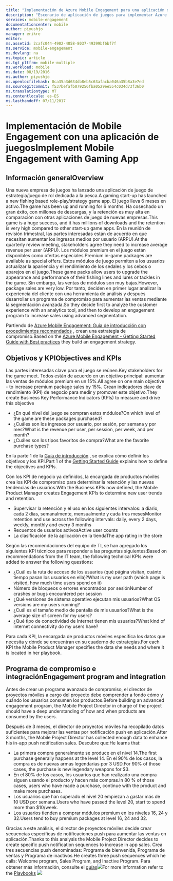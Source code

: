 ```yaml
---
title: "Implementación de Azure Mobile Engagement para una aplicación de juegos"
description: "Escenario de aplicación de juegos para implementar Azure Mobile Engagement"
services: mobile-engagement
documentationcenter: mobile
author: piyushjo
manager: erikre
editor: 
ms.assetid: 2cafc044-4902-4058-8037-49399bf6bf7f
ms.service: mobile-engagement
ms.devlang: na
ms.topic: article
ms.tgt_pltfrm: mobile-multiple
ms.workload: mobile
ms.date: 08/19/2016
ms.author: piyushjo
ms.openlocfilehash: 0ca35a3d634db8eb5c63afacba046a35b8a3e7ed
ms.sourcegitcommit: f537befafb079256fba0529ee554c034d73f36b0
ms.translationtype: MT
ms.contentlocale: es-ES
ms.lasthandoff: 07/11/2017
---
```

# <a name="implement-mobile-engagement-with-gaming-app"></a><span data-ttu-id="47ae3-103">Implementación de Mobile Engagement con una aplicación de juegos</span><span class="sxs-lookup"><span data-stu-id="47ae3-103">Implement Mobile Engagement with Gaming App</span></span>
## <a name="overview"></a><span data-ttu-id="47ae3-104">Información general</span><span class="sxs-lookup"><span data-stu-id="47ae3-104">Overview</span></span>
<span data-ttu-id="47ae3-105">Una nueva empresa de juegos ha lanzado una aplicación de juego de estrategia/juego de rol dedicada a la pesca.</span><span class="sxs-lookup"><span data-stu-id="47ae3-105">A gaming start-up has launched a new fishing based role-play/strategy game app.</span></span> <span data-ttu-id="47ae3-106">El juego lleva 6 meses en activo.</span><span class="sxs-lookup"><span data-stu-id="47ae3-106">The game has been up and running for 6 months.</span></span> <span data-ttu-id="47ae3-107">Ha cosechado un gran éxito, con millones de descargas, y la retención es muy alta en comparación con otras aplicaciones de juego de nuevas empresas.</span><span class="sxs-lookup"><span data-stu-id="47ae3-107">This game is a huge success, and it has millions of downloads and the retention is very high compared to other start-up game apps.</span></span> <span data-ttu-id="47ae3-108">En la reunión de revisión trimestral, las partes interesadas están de acuerdo en que necesitan aumentar los ingresos medios por usuario (ARPU).</span><span class="sxs-lookup"><span data-stu-id="47ae3-108">At the quarterly review meeting, stakeholders agree they need to increase average revenue per user (ARPU).</span></span> <span data-ttu-id="47ae3-109">Los módulos premium en el juego están disponibles como ofertas especiales.</span><span class="sxs-lookup"><span data-stu-id="47ae3-109">Premium in-game packages are available as special offers.</span></span> <span data-ttu-id="47ae3-110">Estos módulos de juego permiten a los usuarios actualizar la apariencia y el rendimiento de los sedales y los cebos o aparejos en el juego.</span><span class="sxs-lookup"><span data-stu-id="47ae3-110">These game packs allow users to upgrade the appearance and performance of their fishing lines and lures or tackles in the game.</span></span> <span data-ttu-id="47ae3-111">Sin embargo, las ventas de módulos son muy bajas.</span><span class="sxs-lookup"><span data-stu-id="47ae3-111">However, package sales are very low.</span></span> <span data-ttu-id="47ae3-112">Por tanto, deciden en primer lugar analizar la experiencia del cliente con una herramienta de análisis y después desarrollar un programa de compromiso para aumentar las ventas mediante la segmentación avanzada.</span><span class="sxs-lookup"><span data-stu-id="47ae3-112">So they decide first to analyze the customer experience with an analytics tool, and then to develop an engagement program to increase sales using advanced segmentation.</span></span>

<span data-ttu-id="47ae3-113">Partiendo de [Azure Mobile Engagement: Guía de introducción con procedimientos recomendados](mobile-engagement-getting-started-best-practices.md) , crean una estrategia de compromiso.</span><span class="sxs-lookup"><span data-stu-id="47ae3-113">Based on the [Azure Mobile Engagement - Getting Started Guide with Best practices](mobile-engagement-getting-started-best-practices.md) they build an engagement strategy.</span></span>

## <a name="objectives-and-kpis"></a><span data-ttu-id="47ae3-114">Objetivos y KPI</span><span class="sxs-lookup"><span data-stu-id="47ae3-114">Objectives and KPIs</span></span>
<span data-ttu-id="47ae3-115">Las partes interesadas clave para el juego se reúnen.</span><span class="sxs-lookup"><span data-stu-id="47ae3-115">Key stakeholders for the game meet.</span></span> <span data-ttu-id="47ae3-116">Todos están de acuerdo en un objetivo principal: aumentar las ventas de módulos premium en un 15%.</span><span class="sxs-lookup"><span data-stu-id="47ae3-116">All agree on one main objective - to increase premium package sales by 15%.</span></span> <span data-ttu-id="47ae3-117">Crean indicadores clave de rendimiento (KPI) de negocio para medir y promover este objetivo.</span><span class="sxs-lookup"><span data-stu-id="47ae3-117">They create Business Key Performance Indicators (KPIs) to measure and drive this objective</span></span>

* <span data-ttu-id="47ae3-118">¿En qué nivel del juego se compran estos módulos?</span><span class="sxs-lookup"><span data-stu-id="47ae3-118">On which level of the game are these packages purchased?</span></span>
* <span data-ttu-id="47ae3-119">¿Cuáles son los ingresos por usuario, por sesión, por semana y por mes?</span><span class="sxs-lookup"><span data-stu-id="47ae3-119">What is the revenue per user, per session, per week, and per month?</span></span>
* <span data-ttu-id="47ae3-120">¿Cuáles son los tipos favoritos de compra?</span><span class="sxs-lookup"><span data-stu-id="47ae3-120">What are the favorite purchase types?</span></span>

<span data-ttu-id="47ae3-121">En la parte 1 de la [Guía de introducción](mobile-engagement-getting-started-best-practices.md) , se explica cómo definir los objetivos y los KPI.</span><span class="sxs-lookup"><span data-stu-id="47ae3-121">Part 1 of the [Getting Started Guide](mobile-engagement-getting-started-best-practices.md) explains how to define the objectives and KPIs.</span></span> 

<span data-ttu-id="47ae3-122">Con los KPI de negocio ya definidos, la encargada de productos móviles crea los KPI de compromiso para determinar la retención y las nuevas tendencias de usuarios.</span><span class="sxs-lookup"><span data-stu-id="47ae3-122">With the Business KPIs now defined, the Mobile Product Manager creates Engagement KPIs to determine new user trends and retention.</span></span>

* <span data-ttu-id="47ae3-123">Supervisar la retención y el uso en los siguientes intervalos: a diario, cada 2 días, semanalmente, mensualmente y cada tres meses</span><span class="sxs-lookup"><span data-stu-id="47ae3-123">Monitor retention and use across the following intervals: daily, every 2 days, weekly, monthly and every 3 months</span></span>
* <span data-ttu-id="47ae3-124">Recuentos de usuarios activos</span><span class="sxs-lookup"><span data-stu-id="47ae3-124">Active user counts</span></span>
* <span data-ttu-id="47ae3-125">La clasificación de la aplicación en la tienda</span><span class="sxs-lookup"><span data-stu-id="47ae3-125">The app rating in the store</span></span>

<span data-ttu-id="47ae3-126">Según las recomendaciones del equipo de TI, se han agregado los siguientes KPI técnicos para responder a las preguntas siguientes:</span><span class="sxs-lookup"><span data-stu-id="47ae3-126">Based on recommendations from the IT team, the following technical KPIs were added to answer the following questions:</span></span>

* <span data-ttu-id="47ae3-127">¿Cuál es la ruta de acceso de los usuarios (qué página visitan, cuánto tiempo pasan los usuarios en ella)?</span><span class="sxs-lookup"><span data-stu-id="47ae3-127">What is my user path (which page is visited, how much time users spend on it)</span></span>
* <span data-ttu-id="47ae3-128">Número de bloqueos o errores encontrados por sesión</span><span class="sxs-lookup"><span data-stu-id="47ae3-128">Number of crashes or bugs encountered per session</span></span>
* <span data-ttu-id="47ae3-129">¿Qué versiones de sistema operativo ejecutan mis usuarios?</span><span class="sxs-lookup"><span data-stu-id="47ae3-129">What OS versions are my users running?</span></span>
* <span data-ttu-id="47ae3-130">¿Cuál es el tamaño medio de pantalla de mis usuarios?</span><span class="sxs-lookup"><span data-stu-id="47ae3-130">What is the average size of screen for my users?</span></span>
* <span data-ttu-id="47ae3-131">¿Qué tipo de conectividad de Internet tienen mis usuarios?</span><span class="sxs-lookup"><span data-stu-id="47ae3-131">What kind of internet connectivity do my users have?</span></span>

<span data-ttu-id="47ae3-132">Para cada KPI, la encargada de productos móviles especifica los datos que necesita y dónde se encuentran en su cuaderno de estrategias.</span><span class="sxs-lookup"><span data-stu-id="47ae3-132">For each KPI the Mobile Product Manager specifies the data she needs and where it is located in her playbook.</span></span>

## <a name="engagement-program-and-integration"></a><span data-ttu-id="47ae3-133">Programa de compromiso e integración</span><span class="sxs-lookup"><span data-stu-id="47ae3-133">Engagement program and integration</span></span>
<span data-ttu-id="47ae3-134">Antes de crear un programa avanzado de compromiso, el director de proyectos móviles a cargo del proyecto debe comprender a fondo cómo y cuándo los usuarios consumen los productos.</span><span class="sxs-lookup"><span data-stu-id="47ae3-134">Before building an advanced engagement program, the Mobile Project Director in charge of the project should have a deep understanding of how and when products are consumed by the users.</span></span>

<span data-ttu-id="47ae3-135">Después de 3 meses, el director de proyectos móviles ha recopilado datos suficientes para mejorar las ventas por notificación push en aplicación.</span><span class="sxs-lookup"><span data-stu-id="47ae3-135">After 3 months, the Mobile Project Director has collected enough data to enhance his in-app push notification sales.</span></span> <span data-ttu-id="47ae3-136">Descubre que:</span><span class="sxs-lookup"><span data-stu-id="47ae3-136">He learns that:</span></span>

* <span data-ttu-id="47ae3-137">La primera compra generalmente se produce en el nivel 14.</span><span class="sxs-lookup"><span data-stu-id="47ae3-137">The first purchase generally happens at the level 14.</span></span> <span data-ttu-id="47ae3-138">En el 90% de los casos, la compra es de nuevas armas legendarias por 3 USD.</span><span class="sxs-lookup"><span data-stu-id="47ae3-138">For 90% of those cases, the purchase is new legendary weapons for $3.</span></span>
* <span data-ttu-id="47ae3-139">En el 80% de los casos, los usuarios que han realizado una compra siguen usando el producto y hacen más compras.</span><span class="sxs-lookup"><span data-stu-id="47ae3-139">In 80 % of those cases, users who have made a purchase, continue with the product and make more purchases.</span></span>
* <span data-ttu-id="47ae3-140">Los usuarios que han superado el nivel 20 empiezan a gastar más de 10 USD por semana.</span><span class="sxs-lookup"><span data-stu-id="47ae3-140">Users who have passed the level 20, start to spend more than $10/week.</span></span>
* <span data-ttu-id="47ae3-141">Los usuarios tienden a comprar módulos premium en los niveles 16, 24 y 32.</span><span class="sxs-lookup"><span data-stu-id="47ae3-141">Users tend to buy premium packages at level 16, 24 and 32.</span></span>

<span data-ttu-id="47ae3-142">Gracias a este análisis, el director de proyectos móviles decide crear secuencias específicas de notificaciones push para aumentar las ventas en aplicación.</span><span class="sxs-lookup"><span data-stu-id="47ae3-142">Thanks to this analysis the Mobile Project Director decides to create specific push notification sequences to increase in app sales.</span></span> <span data-ttu-id="47ae3-143">Crea tres secuencias push denominadas: Programa de bienvenida, Programa de ventas y Programa de inactivos.</span><span class="sxs-lookup"><span data-stu-id="47ae3-143">He creates three push sequences which he calls: Welcome program, Sales Program, and Inactive Program.</span></span> <span data-ttu-id="47ae3-144">Para obtener más información, consulte el [guías](https://github.com/Azure/azure-mobile-engagement-samples/tree/master/Playbooks)![][1]</span><span class="sxs-lookup"><span data-stu-id="47ae3-144">For more information refer to the [Playbooks](https://github.com/Azure/azure-mobile-engagement-samples/tree/master/Playbooks) ![][1]</span></span>

<!--Image references-->

[1]: ./media/mobile-engagement-game-scenario/notification-scenario.png

<!--Link references-->

